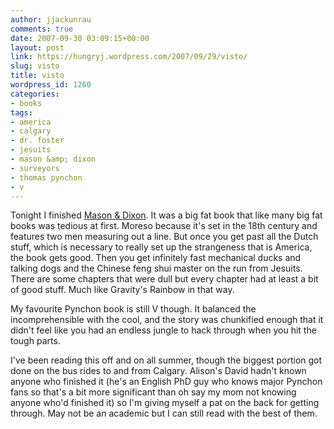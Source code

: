```yaml
---
author: jjackunrau
comments: true
date: 2007-09-30 03:09:15+00:00
layout: post
link: https://hungryj.wordpress.com/2007/09/29/visto/
slug: visto
title: visto
wordpress_id: 1260
categories:
- books
tags:
- america
- calgary
- dr. foster
- jesuits
- mason &amp; dixon
- surveyors
- thomas pynchon
- v
---
```


Tonight I finished [Mason & Dixon](http://www.amazon.ca/Mason-Dixon-Thomas-Pynchon/dp/0805037586/).  It was a big fat book that like many big fat books was tedious at first.  Moreso because it's set in the 18th century and features two men measuring out a line. But once you get past all the Dutch stuff, which is necessary to really set up the strangeness that is America, the book gets good. Then you get infinitely fast mechanical ducks and talking dogs and the Chinese feng shui master on the run from Jesuits. There are some chapters that were dull but every chapter had at least a bit of good stuff.  Much like Gravity's Rainbow in that way.

My favourite Pynchon book is still V though. It balanced the incomprehensible with the cool, and the story was chunkified enough that it didn't feel like you had an endless jungle to hack through when you hit the tough parts.

I've been reading this off and on all summer, though the biggest portion got done on the bus rides to and from Calgary. Alison's David hadn't known anyone who finished it (he's an English PhD guy who knows major Pynchon fans so that's a bit more significant than oh say my mom not knowing anyone who'd finished it) so I'm giving myself a pat on the back for getting through.  May not be an academic but I can still read with the best of them.
